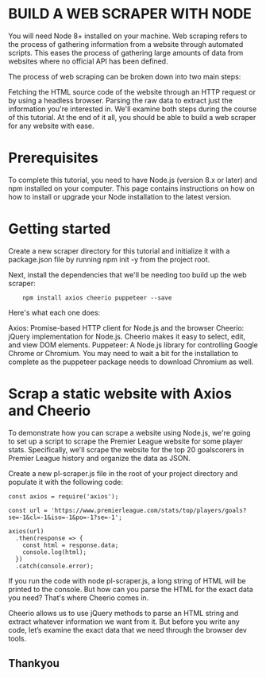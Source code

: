 # BUILD A WEB SCRAPER WITH NODE
  You will need Node 8+ installed on your machine.
  Web scraping refers to the process of gathering information from a website through automated scripts. This eases the process of gathering large amounts of data from websites       where no official API has been defined.

  The process of web scraping can be broken down into two main steps:

  Fetching the HTML source code of the website through an HTTP request or by using a headless browser.
  Parsing the raw data to extract just the information you're interested in.
  We'll examine both steps during the course of this tutorial. At the end of it all, you should be able to build a web scraper for any website with ease.
 # Prerequisites
  
  To complete this tutorial, you need to have Node.js (version 8.x or later) and npm installed on your computer. This page contains instructions on how on how to install or         upgrade your Node installation to the latest version.
  
 # Getting started
  Create a new scraper directory for this tutorial and initialize it with a package.json file by running npm init -y from the project root.

  Next, install the dependencies that we'll be needing too build up the web scraper:
  
        npm install axios cheerio puppeteer --save
  
  Here's what each one does:

  Axios: Promise-based HTTP client for Node.js and the browser
  Cheerio: jQuery implementation for Node.js. Cheerio makes it easy to select, edit, and view DOM elements.
  Puppeteer: A Node.js library for controlling Google Chrome or Chromium.
  You may need to wait a bit for the installation to complete as the puppeteer package needs to download Chromium as well.
# Scrap a static website with Axios and Cheerio

To demonstrate how you can scrape a website using Node.js, we're going to set up a script to scrape the Premier League website for some player stats. Specifically, we'll scrape the website for the top 20 goalscorers in Premier League history and organize the data as JSON.

Create a new pl-scraper.js file in the root of your project directory and populate it with the following code:

    
    const axios = require('axios');

    const url = 'https://www.premierleague.com/stats/top/players/goals?se=-1&cl=-1&iso=-1&po=-1?se=-1';

    axios(url)
      .then(response => {
        const html = response.data;
        console.log(html);
      })
      .catch(console.error);
If you run the code with node pl-scraper.js, a long string of HTML will be printed to the console. But how can you parse the HTML for the exact data you need? That's where Cheerio comes in.

Cheerio allows us to use jQuery methods to parse an HTML string and extract whatever information we want from it. But before you write any code, let’s examine the exact data that we need through the browser dev tools.

## Thankyou

 
  
